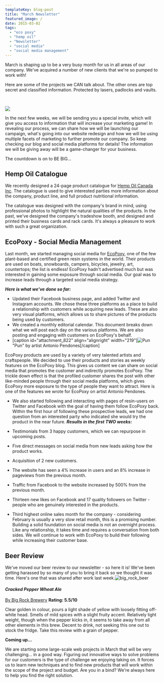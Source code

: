 ```yaml
---
templateKey: blog-post
title: "March Newsletter"
featured_image: /
date: 2015-03-02
tags:
  - "eco poxy"
  - "hemp oil"
  - "Newsletter"
  - "social media"
  - "social media management"
---
```


March is shaping up to be a very busy month for us in all areas of our company. We've acquired a number of new clients that we're so pumped to work with!

Here are some of the projects we CAN talk about. The other ones are top secret and classified information. Protected by lasers, padlocks and vaults.

&nbsp;

![](/img/BeBig_logo_reverseUSE-THIS-ONE-1024x725.png)

In the next few weeks, we will be sending you a special invite, which will give you access to information that will increase your marketing game! In revealing our process, we can share how we will be launching our campaign, what's going into our website redesign and how we will be using multiple facets of marketing to further promote our company. So keep checking our blog and social media platforms for details! The information we will be giving away will be a game-changer for your business.

The countdown is on to BE BIG...

## **Hemp Oil Catalogue**

We recently designed a 24-page product catalogue for [Hemp Oil Canada Inc](http://www.hempoilcan.com/). The catalogue is used to give interested parties more information about the company, product line, and full product nutritional information.

The catalogue was designed with the company's brand in mind, using professional photos to highlight the natural qualities of the products. In the past, we've designed the company's tradeshow booth, and designed and printed their business cards and rack cards. It's always a pleasure to work with such a great organization.

## **EcoPoxy - Social Media Management**

Last month, we started managing social media for [EcoPoxy](http://ecopoxy.com/), one of the few plant-based and certified green resin systems in the world. Their products are used on boats, snowboards, campers, bicycles, jewelry, art, countertops; the list is endless! EcoPoxy hadn't advertised much but was interested in gaining some exposure through social media. Our goal was to increase leads through a targeted social media strategy.

**_Here is what we've done so far:_**

*   Updated their Facebook business page, and added Twitter and Instagram accounts. We chose these three platforms as a place to build a relationship with customers while acquiring new leads. These are also very visual platforms, which allows us to share pictures of the products being used by customers.
*   We created a monthly editorial calendar. This document breaks down what we will post each day on the various platforms. We are also posting and engaging with customers on EcoPoxy's behalf.
*   [caption id="attachment_822" align="alignright" width="219"]![Pun](/img/Pun-219x300.png) "Pun" by artist Antonio Pendones[/caption]

EcoPoxy products are used by a variety of very talented artists and craftspeople. We decided to use their products and stories as weekly features on the EcoPoxy blog. This gives us content we can share on social media that promotes the customer and indirectly promotes EcoPoxy. The trickle down effect is that the profiled customer shares the post with other like-minded people through their social media platforms, which gives EcoPoxy more exposure to the type of people they want to attract. Here is one of the features we wrote for EcoPoxy on artist Antonio Pendones.
*   We also started following and interacting with pages of resin-users on Twitter and Facebook with the goal of having them follow EcoPoxy back. Within the first hour of following these prospective leads, we had one question from an interested party who indicated she would try the product in the near future.
**_Results in the first TWO weeks:_**

*   Testimonials from 3 happy customers, which we can repurpose in upcoming posts.
*   Five direct messages on social media from new leads asking how the product works.
*   Acquisition of 2 new customers.
*   The website has seen a 4% increase in users and an 8% increase in pageviews from the previous month.
*   Traffic from Facebook to the website increased by 500% from the previous month.
*   Thirteen new likes on Facebook and 17 quality followers on Twitter - people who are genuinely interested in the products.
*   Third highest online sales month for the company - considering February is usually a very slow retail month, this is a promising number.
Building a solid foundation on social media is not an overnight process. Like any relationship, it takes time and requires a conversation from both sides. We will continue to work with EcoPoxy to build their following while increasing their customer base.

## **Beer Review**

We've moved our beer review to our newsletter - so here it is! We've been getting harassed by so many of you to bring it back so we thought it was time. Here's one that was shared after work last week.![big_rock_beer](/img/bir_rock_beer.png)

#### 

#### _Cracked Pepper Wheat Ale_

[By Big Rock Brewery](https://bigrockbeer.com/beer/cracked-pepper-wheat-ale)
**Rating: 5.5/10**

Clear golden in colour, pours a light shade of yellow with loosely fitting off-white head. Smells of mild spices with a slight fruity accent. Relatively light weight, though when the pepper kicks in, it seems to take away from all other elements in this brew. Decent to drink, not seeking this one out to stock the fridge. Take this review with a grain of pepper.

**Coming up...**

We are starting some large-scale web projects in March that will be very challenging... in a good way. Figuring out innovative ways to solve problems for our customers is the type of challenge we enjoying taking on. It forces us to learn new techniques and to find new products that will work within the scope of the project and budget. Are you in a bind? We're always here to help you find the right solution.